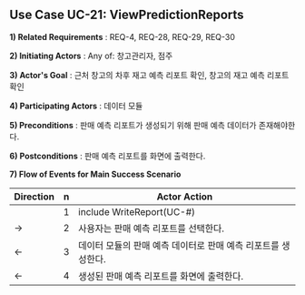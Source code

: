 ## Use Case UC-21: ViewPredictionReports
**1) Related Requirements** : REQ-4, REQ-28, REQ-29, REQ-30

**2) Initiating Actors** : Any of: 창고관리자, 점주

**3) Actor's Goal** : 근처 창고의 차후 재고 예측 리포트 확인, 창고의 재고 예측 리포트 확인

**4) Participating Actors** : 데이터 모듈

**5) Preconditions** : 판매 예측 리포트가 생성되기 위해 판매 예측 데이터가 존재해야한다.

**6) Postconditions** :  판매 예측 리포트를 화면에 출력한다.

**7) Flow of Events for Main Success Scenario**

| Direction | n    | Actor Action                                                 |
| --------- | ---- | ------------------------------------------------------------ |
|           | 1    | include WriteReport(UC-#)                                    |
| →         | 2    | 사용자는 판매 예측 리포트를 선택한다.                        |
| ←         | 3    | 데이터 모듈의 판매 예측 데이터로 판매 예측 리포트를 생성한다. |
| ←         | 4    | 생성된 판매 예측 리포트를 화면에 출력한다.                   |
